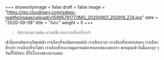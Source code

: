 +++
showonlyimage = false
draft = false
image = "https://res.cloudinary.com/sdees-reallife/image/upload/v1599579177/IMG_20200907_202919_274.jpg"
date = "2020-09-08"
title = "อิสระ"
weight = 0
+++
>อิสระทางความคิด ความเชื่อ และการเลือกที่จะทำ

เช้านี้ออกเดินทางกันแต่เช้า เราเลือกที่จะเดินทางแต่เช้า เราเลือกเวลา เราเลือกที่จะตอบสนอง เราเลือกที่จะทำ เราเลือกที่จะไม่ทำ เราเลือกที่จะควบคุมอารมณ์การตอบสนองของเรา ขอบคุณเช้าวันนี้และทุก ๆ วันที่ให้อิสระ ที่ให้โอกาสพวกเราเสมอ

